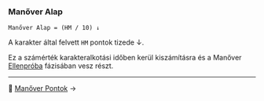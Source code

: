 ### Manőver Alap

```
Manőver Alap = (HM / 10) ↓
```

A karakter által felvett `HM` pontok tizede ↓.

Ez a számérték karakteralkotási időben kerül kiszámításra és a Manőver [Ellenpróba](065_04_manover_vegbevitele.md#ellenpróba-e) fázisában vesz részt.

---

🔗 [Manőver Pontok](065_02_manover_pontok.md) →
